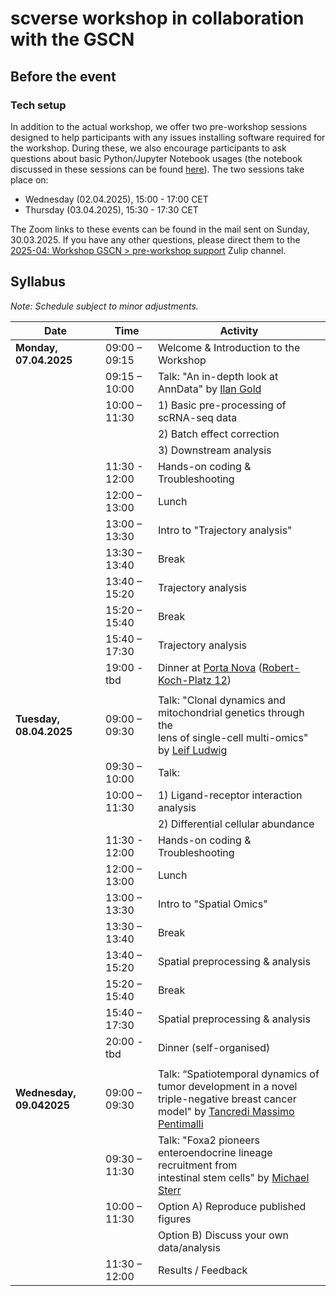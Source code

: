 # scverse workshop in collaboration with the GSCN

## Before the event

### Tech setup
In addition to the actual workshop, we offer two pre-workshop sessions designed to help participants with any issues installing software required for the workshop. During these, we also encourage participants to ask questions about basic Python/Jupyter Notebook usages (the notebook discussed in these sessions can be found [here](https://github.com/scverse/202504_workshop_GSCN/blob/main/misc/pre_workshop_session.ipynb)). The two sessions take place on:

- Wednesday (02.04.2025), 15:00 - 17:00 CET 
- Thursday (03.04.2025), 15:30 - 17:30 CET 

The Zoom links to these events can be found in the mail sent on Sunday, 30.03.2025. If you have any other questions, please direct them to the [2025-04: Workshop GSCN > pre-workshop support](https://scverse.zulipchat.com/#narrow/channel/493335-2025-04.3A-Workshop-GSCN/topic/pre-workshop.20support/with/509718455) Zulip channel.


## Syllabus

*Note: Schedule subject to minor adjustments.*

| Date                         | Time          | Activity                                  |
|------------------------------|---------------|-------------------------------------------|
| **Monday, 07.04.2025**       | 09:00 – 09:15 | Welcome & Introduction to the Workshop    |
|                              | 09:15 – 10:00 | Talk: "An in-depth look at AnnData" by [Ilan Gold](https://github.com/ilan-gold) |
|                              | 10:00 – 11:30 | 1) Basic pre-processing of scRNA-seq data |
|                              |               | 2) Batch effect correction                |
|                              |               | 3) Downstream analysis                    |
|                              | 11:30 - 12:00 | Hands-on coding & Troubleshooting         |
|                              | 12:00 – 13:00 | Lunch                                     |
|                              | 13:00 – 13:30 | Intro to "Trajectory analysis"            |
|                              | 13:30 – 13:40 | Break                                     |
|                              | 13:40 – 15:20 | Trajectory analysis                       |
|                              | 15:20 – 15:40 | Break                                     |
|                              | 15:40 – 17:30 | Trajectory analysis                       |
|                              | 19:00 - tbd   | Dinner at [Porta Nova](https://www.tripadvisor.de/Restaurant_Review-g187323-d2456707-Reviews-Porta_Nova-Berlin.html) ([Robert-Koch-Platz 12](https://maps.app.goo.gl/wFXHXyAk1Fdkpf658))                           |
|                              |               |                                           |
| **Tuesday, 08.04.2025**   | 09:00 – 09:30 | Talk: "Clonal dynamics and mitochondrial genetics through the<br>lens of single-cell multi-omics" by [Leif Ludwig](https://www.mdc-berlin.de/de/person/dr-med-dr-rer-nat-leif-s-ludwig) |
|                              | 09:30 – 10:00 | Talk:                                     |
|                              | 10:00 – 11:30 | 1) Ligand-receptor interaction analysis   |
|                              |               | 2) Differential cellular abundance        |
|                              | 11:30 - 12:00 | Hands-on coding & Troubleshooting         |
|                              | 12:00 – 13:00 | Lunch                                     |
|                              | 13:00 – 13:30 | Intro to "Spatial Omics"                  |
|                              | 13:30 – 13:40 | Break                                     |
|                              | 13:40 – 15:20 | Spatial preprocessing & analysis          |
|                              | 15:20 – 15:40 | Break                                     |
|                              | 15:40 – 17:30 | Spatial preprocessing & analysis          |
|                              | 20:00 - tbd   | Dinner (self-organised)                   |
|                              |               |                                           |
| **Wednesday, 09.042025** | 09:00 – 09:30 | Talk: “Spatiotemporal dynamics of tumor development in a novel<br>triple-negative breast cancer model" by [Tancredi Massimo Pentimalli](www.linkedin.com/in/tancredi-massimo-pentimalli) |
|                              | 09:30 – 11:30 | Talk: "Foxa2 pioneers enteroendocrine lineage recruitment from<br>intestinal stem cells" by [Michael Sterr](https://www.helmholtz-munich.de/en/pi-3-20)     |
|                              | 10:00 – 11:30 | Option A) Reproduce published figures     |
|                              |               | Option B) Discuss your own data/analysis  |
|                              | 11:30 – 12:00 | Results / Feedback                        |



